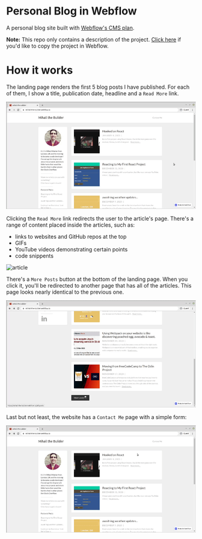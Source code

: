 # Personal Blog in Webflow

A personal blog site built with [Webflow's CMS plan](https://webflow.com/pricing#site).

**Note:** This repo only contains a description of the project. [Click here](https://preview.webflow.com/preview/mihail-the-builder?utm_medium=preview_link&utm_source=dashboard&utm_content=mihail-the-builder&preview=8b4bb73ca7c3c8348a018072273cd1b8&mode=preview) if you'd like to copy the project in Webflow.

# How it works

The landing page renders the first 5 blog posts I have published. For each of them, I show a title, publication date, headline and a `Read More` link.

![landing](./demo/landing.gif)

Clicking the `Read More` link redirects the user to the article's page. There's a range of content placed inside the articles, such as:
- links to websites and GitHub repos at the top
- GIFs
- YouTube videos demonstrating certain points
- code snippents

![article](./demo/article.gif)

There's a `More Posts` button at the bottom of the landing page. When you click it, you'll be redirected to another page that has all of the articles. This page looks nearly identical to the previous one.

![more posts](./demo/more-posts.gif)

Last but not least, the website has a `Contact Me` page with a simple form:

![contact](demo/contact.gif)
